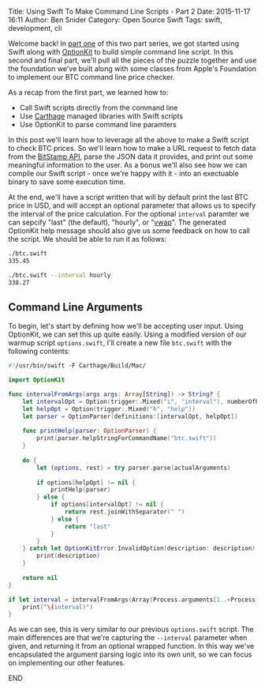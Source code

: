 Title: Using Swift To Make Command Line Scripts - Part 2
Date: 2015-11-17 16:11
Author: Ben Snider
Category: Open Source Swift
Tags: swift, development, cli

Welcome back! In [part one](http://www.bensnider.com/using-swift-to-make-command-line-scripts-part-1.html) of this two part series, we got started using Swift along with [OptionKit](https://github.com/nomothetis/OptionKit) to build simple command line script. In this second and final part, we'll pull all the pieces of the puzzle together and use the foundation we've built along with some classes from Apple's Foundation to implement our BTC command line price checker.

As a recap from the first part, we learned how to:

- Call Swift scripts directly from the command line
- Use [Carthage](https://github.com/Carthage/Carthage) managed libraries with Swift scripts
- Use OptionKit to parse command line paramters

In this post we'll learn how to leverage all the above to make a Swift script to check BTC prices. So we'll learn how to make a URL request to fetch data from the [BitStamp API](https://www.bitstamp.net/api/), parse the JSON data it provides, and print out some meaningful information to the user. As a bonus we'll also see how we can compile our Swift script - once we're happy with it - into an exectuable binary to save some execution time.

At the end, we'll have a script written that will by default print the last BTC price in USD, and will accept an optional parameter that allows us to specify the interval of the price calculation. For the optional `interval` paramter we can sepcify "last" (the default), "hourly", or "[vwap](https://en.wikipedia.org/wiki/Volume-weighted_average_price)". The generated OptionKit help message should also give us some feedback on how to call the script. We should be able to run it as follows:

```bash
./btc.swift
335.45

./btc.swift --interval hourly
338.27
```

## Command Line Arguments

To begin, let's start by defining how we'll be accepting user input. Using OptionKit, we can set this up quite easily. Using a modified version of our warmup script `options.swift`, I'll create a new file `btc.swift` with the following contents:

```swift
#!/usr/bin/swift -F Carthage/Build/Mac/

import OptionKit

func intervalFromArgs(args args: Array[String]) -> String? {
    let intervalOpt = Option(trigger:.Mixed("i", "interval"), numberOfParameters: 1)
    let helpOpt = Option(trigger:.Mixed("h", "help"))
    let parser = OptionParser(definitions:[intervalOpt, helpOpt])
    
    func printHelp(parser: OptionParser) {
        print(parser.helpStringForCommandName("btc.swift"))
    }
    
    do {
        let (options, rest) = try parser.parse(actualArguments)
    
        if options[helpOpt] != nil {
            printHelp(parser)
        } else {
            if options[intervalOpt] != nil {
                return rest.joinWithSeparator(" ")
            } else {
                return "last"
            }
        }
    } catch let OptionKitError.InvalidOption(description: description) {
        print(description)
    }
    
    return nil
}

if let interval = intervalFromArgs(Array(Process.arguments[1..<Process.arguments.count])) {
    print("\(interval)")
}

```

As we can see, this is very similar to our previous `options.swift` script. The main differences are that we're capturing the `--interval` parameter when given, and returning it from an optional wrapped function. In this way we've encapsulated the argument parsing logic into its own unit, so we can focus on implementing our other features.





END
